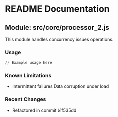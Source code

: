 # README Documentation

## Module: src/core/processor_2.js

This module handles concurrency issues operations.

### Usage

```python
// Example usage here
```

### Known Limitations

- Intermittent failures Data corruption under load

### Recent Changes

- Refactored in commit b1f535dd
